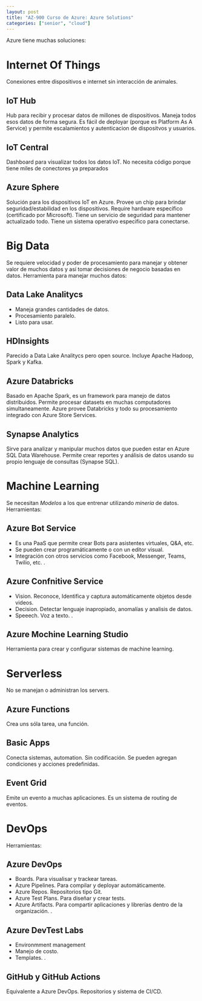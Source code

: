 ```yaml
---
layout: post
title: "AZ-900 Curso de Azure: Azure Solutions"
categories: ["senior", "cloud"]
---
```


Azure tiene muchas soluciones<!--more-->:

# Internet Of Things

Conexiones entre dispositivos e internet sin interacción de animales.

## IoT Hub

Hub para recibir y procesar datos de millones de dispositivos.
Maneja todos esos datos de forma segura. Es fácil de deployar (porque es Platform As A Service) y permite escalamientos y autenticacion de dispositvos y usuarios.

## IoT Central

Dashboard para visualizar todos los datos IoT. No necesita código porque tiene miles de conectores ya preparados

## Azure Sphere

Solución para los dispositivos IoT en Azure. Provee un chip para brindar seguridad/estabilidad en los dispositivos.
Require hardware específico (certificado por Microsoft).
Tiene un servicio de seguridad para mantener actualizado todo.
Tiene un sistema operativo especifico para conectarse.

# Big Data

Se requiere velocidad y poder de procesamiento para manejar y obtener valor de muchos datos y así tomar decisiones de negocio basadas en datos.
Herramienta para manejar muchos datos:

## Data Lake Analitycs

- Maneja grandes cantidades de datos.
- Procesamiento paralelo.
- Listo para usar.

## HDInsights

Parecido a Data Lake Analitycs pero open source. Incluye Apache Hadoop, Spark y Kafka.

## Azure Databricks

Basado en Apache Spark, es un framework para manejo de datos distribuidos. Permite procesar datasets en muchas computadores simultaneamente.
Azure provee Databricks y todo su procesamiento integrado con Azure Store Services.

## Synapse Analytics

Sirve para analizar y manipular muchos datos que pueden estar en Azure SQL Data Warehouse. Permite crear reportes y análisis de datos usando su propio lenguaje de consultas (Synapse SQL).

# Machine Learning

Se necesitan _Modelos_ a los que entrenar utilizando _minería_ de datos.
Herramientas:

## Azure Bot Service

- Es una PaaS que permite crear Bots para asistentes virtuales, Q&A, etc.
- Se pueden crear programáticamente o con un editor visual.
- Integración con otros servicios como Facebook, Messenger, Teams, Twilio, etc.
  .

## Azure Confnitive Service

- Vision. Reconoce, Identifica y captura automáticamente objetos desde videos.
- Decision. Detectar lenguaje inapropiado, anomalías y analisis de datos.
- Speeech. Voz a texto.
  .

## Azure Mochine Learning Studio

Herramienta para crear y configurar sistemas de machine learning.

# Serverless

No se manejan o administran los servers.

## Azure Functions

Crea uns sóla tarea, una función.

## Basic Apps

Conecta sistemas, automation. Sin codificación. Se pueden agregan condiciones y acciones predefinidas.

## Event Grid

Emite un evento a muchas aplicaciones. Es un sistema de routing de eventos.

# DevOps

Herramientas:

## Azure DevOps

- Boards. Para visualisar y trackear tareas.
- Azure Pipelines. Para compilar y deployar automáticamente.
- Azure Repos. Repositorios tipo Git.
- Azure Test Plans. Para diseñar y crear tests.
- Azure Artifacts. Para compartir aplicaciones y librerías dentro de la organización.
  .

## Azure DevTest Labs

- Environmment management
- Manejo de costo.
- Templates.
  .

## GitHub y GitHub Actions

Equivalente a Azure DevOps.
Repositorios y sistema de CI/CD.
